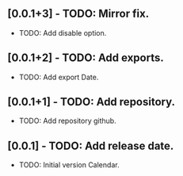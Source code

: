## [0.0.1+3] - TODO: Mirror fix.

* TODO: Add disable option.

## [0.0.1+2] - TODO: Add exports.

* TODO: Add export Date.

## [0.0.1+1] - TODO: Add repository.

* TODO: Add repository github.

## [0.0.1] - TODO: Add release date.

* TODO: Initial version Calendar.
